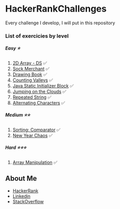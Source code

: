 # HackerRankChallenges
Every challenge I develop, I will put in this repository

### List of exercicies by level
##### Easy ⭐
1. [2D Array - DS](https://www.hackerrank.com/challenges/2d-array/problem) ✅
2. [Sock Merchant](https://www.hackerrank.com/challenges/sock-merchant/problem) ✅
3. [Drawing Book](https://www.hackerrank.com/challenges/drawing-book/problem) ✅
4. [Counting Valleys](https://www.hackerrank.com/challenges/counting-valleys/problem) ✅
5. [Java Static Initializer Block](https://www.hackerrank.com/challenges/java-static-initializer-block/problem) ✅
6. [Jumping on the Clouds](https://www.hackerrank.com/challenges/jumping-on-the-clouds/problem) ✅
7. [Repeated String](https://www.hackerrank.com/challenges/repeated-string/problem) ✅
8. [Alternating Characters](https://www.hackerrank.com/challenges/alternating-characters/problem) ✅

##### Medium ⭐⭐
1. [Sorting: Comparator](https://www.hackerrank.com/challenges/ctci-comparator-sorting/problem) ✅
2. [New Year Chaos](https://www.hackerrank.com/challenges/new-year-chaos/problem) ✅

##### Hard ⭐⭐⭐ 
1. [Array Manipulation](https://www.hackerrank.com/challenges/crush/problem) ✅

## About Me 
* [HackerRank](https://www.hackerrank.com/pedrobragadev)
* [Linkedin](https://www.linkedin.com/in/pedrobragadev/)
* [StackOverflow](https://stackoverflow.com/story/pedrobragadev)
